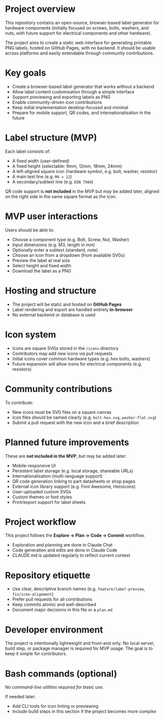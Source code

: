 # Project overview
This repository contains an open-source, browser-based label generator for hardware components (initially focused on screws, bolts, washers, and nuts, with future support for electrical components and other hardware).

The project aims to create a static web interface for generating printable PNG labels, hosted on GitHub Pages, with no backend. It should be usable across platforms and easily extendable through community contributions.

# Key goals
- Create a browser-based label generator that works without a backend
- Allow label content customisation through a simple interface
- Support previewing and exporting labels as PNG
- Enable community-driven icon contributions
- Keep initial implementation desktop-focused and minimal
- Prepare for mobile support, QR codes, and internationalisation in the future

# Label structure (MVP)
Each label consists of:
- A fixed width (user-defined)
- A fixed height (selectable: 9mm, 12mm, 18mm, 24mm)
- A left-aligned square icon (hardware symbol, e.g. bolt, washer, resistor)
- A main text line (e.g. `M4 × 12`)
- A secondary/subtext line (e.g. `DIN 7984`)

QR code support is **not included** in the MVP but may be added later, aligned on the right side in the same square format as the icon.

# MVP user interactions
Users should be able to:
- Choose a component type (e.g. Bolt, Screw, Nut, Washer)
- Input dimensions (e.g. M3, length in mm)
- Optionally enter a subtext (standard, note)
- Choose an icon from a dropdown (from available SVGs)
- Preview the label at real size
- Select height and fixed width
- Download the label as a PNG

# Hosting and structure
- The project will be static and hosted on **GitHub Pages**
- Label rendering and export are handled entirely **in-browser**
- No external backend or database is used

# Icon system
- Icons are square SVGs stored in the `/icons` directory
- Contributors may add new icons via pull requests
- Initial icons cover common hardware types (e.g. hex bolts, washers)
- Future expansion will allow icons for electrical components (e.g. resistors)

# Community contributions
To contribute:
- New icons must be SVG files on a square canvas
- Icon files should be named clearly (e.g. `bolt-hex.svg`, `washer-flat.svg`)
- Submit a pull request with the new icon and a brief description

# Planned future improvements
These are **not included in the MVP**, but may be added later:
- Mobile-responsive UI
- Persistent label storage (e.g. local storage, shareable URLs)
- Internationalisation (multi-language support)
- QR code generation linking to part datasheets or shop pages
- External icon library support (e.g. Font Awesome, Heroicons)
- User-uploaded custom SVGs
- Custom themes or font styles
- Print/export support for label sheets

# Project workflow
This project follows the **Explore → Plan → Code → Commit** workflow.

- Exploration and planning are done in Claude Chat
- Code generation and edits are done in Claude Code
- CLAUDE.md is updated regularly to reflect current context

# Repository etiquette
- Use clear, descriptive branch names (e.g. `feature/label-preview`, `fix/icon-alignment`)
- Prefer pull requests for all contributions
- Keep commits atomic and well-described
- Document major decisions in this file or a `plan.md`

# Developer environment
The project is intentionally lightweight and front-end only. No local server, build step, or package manager is required for MVP usage. The goal is to keep it simple for contributors.

# Bash commands (optional)
_No command-line utilities required for basic use._

If needed later:
- Add CLI tools for icon linting or previewing
- Include build steps in this section if the project becomes more complex